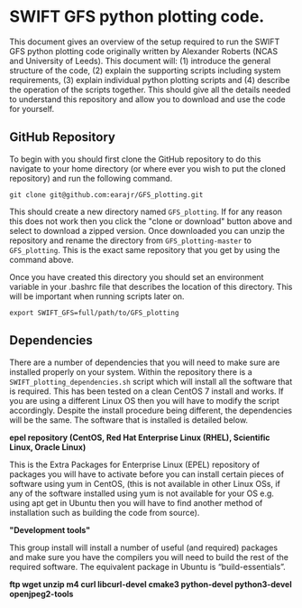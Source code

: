 # SWIFT GFS python plotting code.

This document gives an overview of the setup required to run the SWIFT GFS python plotting code originally written by Alexander Roberts (NCAS and University of Leeds). This document will: (1) introduce the general structure of the code, (2) explain the supporting scripts including system requirements, (3) explain individual python plotting scripts and (4) describe the operation of the scripts together. This should give all the details needed to understand this repository and allow you to download and use the code for yourself.

## GitHub Repository

To begin with you should first clone the GitHub repository to do this navigate to your home directory (or where ever you wish to put the cloned repository) and run the following command.


`git clone git@github.com:earajr/GFS_plotting.git`


This should create a new directory named `GFS_plotting`. If for any reason this does not work then you click the "clone or download" button above and select to download a zipped version. Once downloaded you can unzip the repository and rename the directory from `GFS_plotting-master` to `GFS_plotting`. This is the exact same repository that you get by using the command above.


Once you have created this directory you should set an environment variable in your .bashrc file that describes the location of this directory. This will be important when running scripts later on.


`export SWIFT_GFS=full/path/to/GFS_plotting`

## Dependencies

There are a number of dependencies that you will need to make sure are installed properly on your system. Within the repository there is a `SWIFT_plotting_dependencies.sh` script which will install all the software that is required. This has been tested on a clean CentOS 7 install and works. If you are using a different Linux OS then you will have to modify the script accordingly. Despite the install procedure being different, the dependencies will be the same. The software that is installed is detailed below.

**epel repository (CentOS, Red Hat Enterprise Linux (RHEL), Scientific Linux, Oracle Linux)**

This is the Extra Packages for Enterprise Linux (EPEL) repository of packages you will have to activate before you can install certain pieces of software using yum in CentOS, (this is not available in other Linux OSs, if any of the software installed using yum is not available for your OS e.g. using apt get in Ubuntu then you will have to find another method of installation such as building the code from source).

**"Development tools"**

This group install will install a number of useful (and required) packages and make sure you have the compilers you will need to build the rest of the required software. The equivalent package in Ubuntu is “build-essentials”.

**ftp   wget   unzip   m4   curl   libcurl-devel   cmake3   python-devel   python3-devel   openjpeg2-tools**
